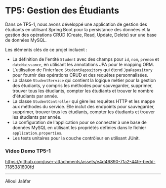 # TP5: Gestion des Étudiants

Dans ce TP5-1, nous avons développé une application de gestion des étudiants en utilisant Spring Boot pour la persistance des données et la gestion des opérations CRUD (Create, Read, Update, Delete) sur une base de données MySQL.

Les éléments clés de ce projet incluent :
- La définition de l'entité `Student` avec des champs pour `id`, `nom`, `prenom` et `dateNaissance`, en utilisant les annotations JPA pour le mapping ORM.
- L'utilisation de l'interface `StudentRepository` qui étend `JpaRepository` pour fournir des opérations CRUD et des requêtes personnalisées.
- La classe `StudentService` qui contient la logique métier pour la gestion des étudiants, y compris les méthodes pour sauvegarder, supprimer, trouver tous les étudiants, compter les étudiants et trouver le nombre d'étudiants par année.
- La classe `StudentController` qui gère les requêtes HTTP et les mappe aux méthodes du service. Elle inclut des endpoints pour sauvegarder, supprimer, trouver tous les étudiants, compter les étudiants et trouver les étudiants par année.
- La configuration de l'application pour se connecter à une base de données MySQL en utilisant les propriétés définies dans le fichier `application.properties`.
- Les tests unitaires pour la couche contrôleur en utilisant JUnit.

### Video Demo TP5-1


https://github.com/user-attachments/assets/e4d46890-71a2-44fe-bedd-7185381600fd


---

Alioui Jaâfar
